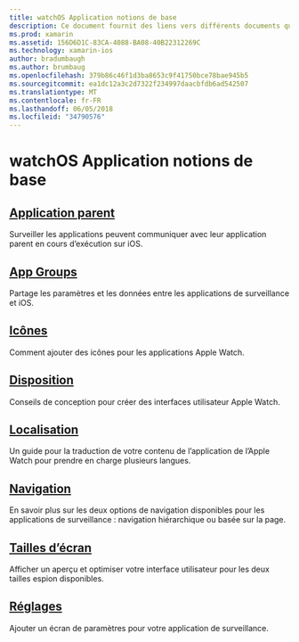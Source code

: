 ```yaml
---
title: watchOS Application notions de base
description: Ce document fournit des liens vers différents documents qui décrivent les concepts fondamentaux watchOS développement d’applications à l’aide de Xamarin.
ms.prod: xamarin
ms.assetid: 156D6D1C-83CA-4088-BA08-40B22312269C
ms.technology: xamarin-ios
author: bradumbaugh
ms.author: brumbaug
ms.openlocfilehash: 379b86c46f1d3ba8653c9f41750bce78bae945b5
ms.sourcegitcommit: ea1dc12a3c2d7322f234997daacbfdb6ad542507
ms.translationtype: MT
ms.contentlocale: fr-FR
ms.lasthandoff: 06/05/2018
ms.locfileid: "34790576"
---
```

# <a name="watchos-application-fundamentals"></a>watchOS Application notions de base

##  <a name="parent-applicationioswatchosapp-fundamentalsparent-appmd"></a>[Application parent](~/ios/watchos/app-fundamentals/parent-app.md)

Surveiller les applications peuvent communiquer avec leur application parent en cours d’exécution sur iOS.

##  <a name="app-groupsioswatchosapp-fundamentalsapp-groupsmd"></a>[App Groups](~/ios/watchos/app-fundamentals/app-groups.md)

Partage les paramètres et les données entre les applications de surveillance et iOS.

##  <a name="iconsioswatchosapp-fundamentalsiconsmd"></a>[Icônes](~/ios/watchos/app-fundamentals/icons.md)

Comment ajouter des icônes pour les applications Apple Watch.

##  <a name="layoutioswatchosapp-fundamentalslayoutmd"></a>[Disposition](~/ios/watchos/app-fundamentals/layout.md)

Conseils de conception pour créer des interfaces utilisateur Apple Watch.

##  <a name="localizationioswatchosapp-fundamentalslocalizationmd"></a>[Localisation](~/ios/watchos/app-fundamentals/localization.md)

Un guide pour la traduction de votre contenu de l’application de l’Apple Watch pour prendre en charge plusieurs langues.

##  <a name="navigationioswatchosapp-fundamentalsnavigationmd"></a>[Navigation](~/ios/watchos/app-fundamentals/navigation.md)

En savoir plus sur les deux options de navigation disponibles pour les applications de surveillance : navigation hiérarchique ou basée sur la page.

##  <a name="screen-sizesioswatchosapp-fundamentalsscreen-sizesmd"></a>[Tailles d’écran](~/ios/watchos/app-fundamentals/screen-sizes.md)

Afficher un aperçu et optimiser votre interface utilisateur pour les deux tailles espion disponibles.

##  <a name="settingsioswatchosapp-fundamentalssettingsmd"></a>[Réglages](~/ios/watchos/app-fundamentals/settings.md)

Ajouter un écran de paramètres pour votre application de surveillance.

